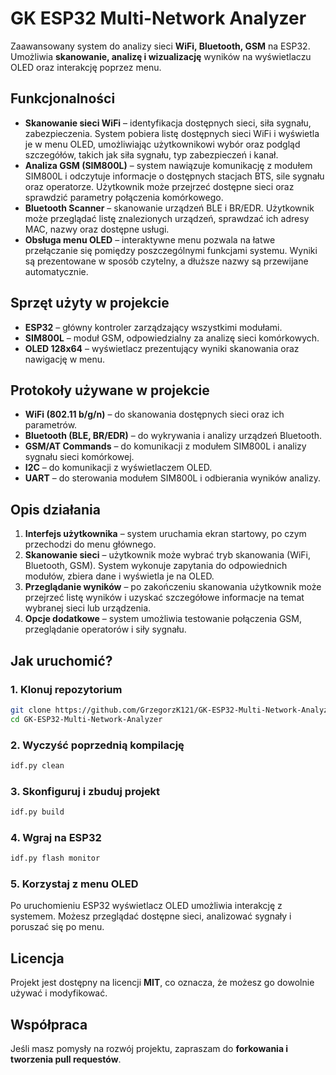 # **GK ESP32 Multi-Network Analyzer**

Zaawansowany system do analizy sieci **WiFi, Bluetooth, GSM** na ESP32. Umożliwia **skanowanie, analizę i wizualizację** wyników na wyświetlaczu OLED oraz interakcję poprzez menu.

## **Funkcjonalności**
- **Skanowanie sieci WiFi** – identyfikacja dostępnych sieci, siła sygnału, zabezpieczenia. System pobiera listę dostępnych sieci WiFi i wyświetla je w menu OLED, umożliwiając użytkownikowi wybór oraz podgląd szczegółów, takich jak siła sygnału, typ zabezpieczeń i kanał.
- **Analiza GSM (SIM800L)** – system nawiązuje komunikację z modułem SIM800L i odczytuje informacje o dostępnych stacjach BTS, sile sygnału oraz operatorze. Użytkownik może przejrzeć dostępne sieci oraz sprawdzić parametry połączenia komórkowego.
- **Bluetooth Scanner** – skanowanie urządzeń BLE i BR/EDR. Użytkownik może przeglądać listę znalezionych urządzeń, sprawdzać ich adresy MAC, nazwy oraz dostępne usługi.
- **Obsługa menu OLED** – interaktywne menu pozwala na łatwe przełączanie się pomiędzy poszczególnymi funkcjami systemu. Wyniki są prezentowane w sposób czytelny, a dłuższe nazwy są przewijane automatycznie.

## **Sprzęt użyty w projekcie**
- **ESP32** – główny kontroler zarządzający wszystkimi modułami.
- **SIM800L** – moduł GSM, odpowiedzialny za analizę sieci komórkowych.
- **OLED 128x64** – wyświetlacz prezentujący wyniki skanowania oraz nawigację w menu.

## **Protokoły używane w projekcie**
- **WiFi (802.11 b/g/n)** – do skanowania dostępnych sieci oraz ich parametrów.
- **Bluetooth (BLE, BR/EDR)** – do wykrywania i analizy urządzeń Bluetooth.
- **GSM/AT Commands** – do komunikacji z modułem SIM800L i analizy sygnału sieci komórkowej.
- **I2C** – do komunikacji z wyświetlaczem OLED.
- **UART** – do sterowania modułem SIM800L i odbierania wyników analizy.

## **Opis działania**
1. **Interfejs użytkownika** – system uruchamia ekran startowy, po czym przechodzi do menu głównego.
2. **Skanowanie sieci** – użytkownik może wybrać tryb skanowania (WiFi, Bluetooth, GSM). System wykonuje zapytania do odpowiednich modułów, zbiera dane i wyświetla je na OLED.
3. **Przeglądanie wyników** – po zakończeniu skanowania użytkownik może przejrzeć listę wyników i uzyskać szczegółowe informacje na temat wybranej sieci lub urządzenia.
4. **Opcje dodatkowe** – system umożliwia testowanie połączenia GSM, przeglądanie operatorów i siły sygnału.

## **Jak uruchomić?**
### **1. Klonuj repozytorium**
```bash
git clone https://github.com/GrzegorzK121/GK-ESP32-Multi-Network-Analyzer.git
cd GK-ESP32-Multi-Network-Analyzer
```
### **2. Wyczyść poprzednią kompilację**
```bash
idf.py clean
```
### **3. Skonfiguruj i zbuduj projekt**
```bash
idf.py build
```
### **4. Wgraj na ESP32**
```bash
idf.py flash monitor
```
### **5. Korzystaj z menu OLED**
Po uruchomieniu ESP32 wyświetlacz OLED umożliwia interakcję z systemem. Możesz przeglądać dostępne sieci, analizować sygnały i poruszać się po menu.

## **Licencja**
Projekt jest dostępny na licencji **MIT**, co oznacza, że możesz go dowolnie używać i modyfikować.

## **Współpraca**
Jeśli masz pomysły na rozwój projektu, zapraszam do **forkowania i tworzenia pull requestów**.

